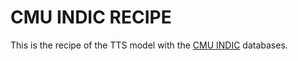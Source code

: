 # CMU INDIC RECIPE

This is the recipe of the TTS model with the [CMU INDIC](http://festvox.org/cmu_indic/) databases.
